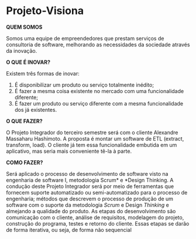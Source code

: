# Projeto-Visiona


**QUEM SOMOS**


Somos uma equipe de empreendedores que prestam serviços de consultoria de software, 
melhorando as necessidades da sociedade através da inovação.

**O QUE É INOVAR?**


Existem três formas de inovar:

 1. É disponibilizar um produto ou serviço totalmente inédito;
 2. É fazer a mesma coisa existente no mercado com uma funcionalidade diferente;
 3. É fazer um produto ou serviço diferente com a mesma funcionalidade dos já existentes.





**O QUE FAZER?**


O Projeto Integrador do terceiro semestre será com o cliente Alexandre Massaharu Hashimoto. A proposta é montar um software de ETL (extract, transform, load). O cliente já tem essa funcionalidade embutida em um aplicativo, mas seria mais conveniente tê-la à parte.

**COMO FAZER?**


Será aplicado o processo de desenvolvimento de software visto na engenharia de software I, metodologia Scrum* e *Design Thinking. A condução deste Projeto Integrador será por meio de ferramentas que fornecem suporte automatizado ou semi-automatizado para o processo de engenharia; métodos que descrevem o processo de produção de um software com o suporte da metodologia *Scrum* e Design *Thinking* e almejando a qualidade do produto. As etapas do desenvolvimento são comunicação com o cliente, análise de requisitos, modelagem do projeto, construção do programa, testes e retorno do cliente. Essas etapas se darão de forma iterativa, ou seja, de forma não sequencial
